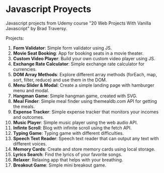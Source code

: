 # Javascript Proyects

Javascript projects from Udemy course "20 Web Projects With Vanilla Javascript" by Brad Traversy.

Projects:
1. **Form Validator**: Simple form validator using JS.
2. **Movie Seat Booking**: App for booking seats in a movie theater.
3. **Custom Video Player**: Build your own custom video player using JS.
4. **Exchange Rate Calculator**: Simple exchange rate calculator for currencies.
5. **DOM Array Methods**: Explore different array methods (forEach, map, sort, filter, reduce) and use them in the DOM.
6. **Menu Slider & Modal**: Create a simple landing page with hamburger menu and modal.
7. **Hangman Game**: Simple hangman game, created with SVG.
8. **Meal Finder**: Simple meal finder using themealdb.com API for getting the meals.
9. **Expense Tracker**: Simple expense tracker that monitors your incomes and outcomes.
10. **Music Player**: Simple music player using the web audio API.
11. **Infinte Scroll**: Blog with infinite scroll using the fetch API.
12. **Typing Game**: Typing game with different difficulties.
13. **Speech Text Reader**: Speech text reader that can output any text with different voices.
14. **Memory Cards**: Create and store memory cards using local storage.
15. **Lyrics Search**: Find the lyrics of your favorite songs.
16. **Relaxer**: Relaxing app that helps with your breathing.
17. **Breakout Game**: Simple mini breakout game.